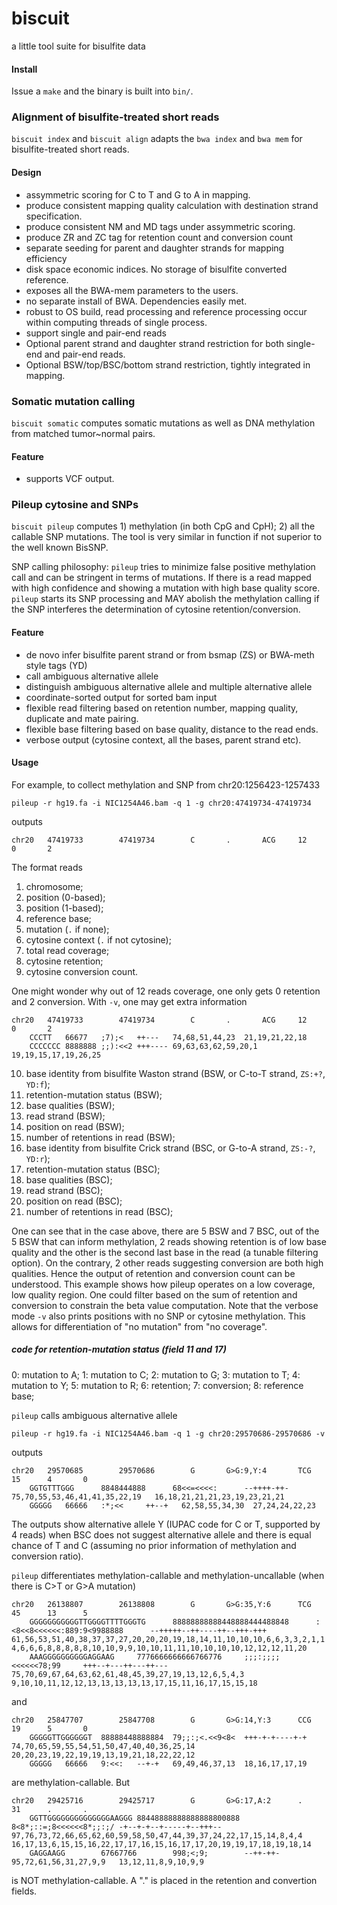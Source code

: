 # biscuit
a little tool suite for bisulfite data

#### Install
Issue a `make` and the binary is built into `bin/`.

### Alignment of bisulfite-treated short reads
`biscuit index` and `biscuit align` adapts the `bwa index` and `bwa mem` for bisulfite-treated short reads.

#### Design
- assymmetric scoring for C to T and G to A in mapping.
- produce consistent mapping quality calculation with destination strand specification.
- produce consistent NM and MD tags under assymmetric scoring.
- produce ZR and ZC tag for retention count and conversion count
- separate seeding for parent and daughter strands for mapping efficiency
- disk space economic indices. No storage of bisulfite converted reference.
- exposes all the BWA-mem parameters to the users.
- no separate install of BWA. Dependencies easily met.
- robust to OS build, read processing and reference processing occur within computing threads of single process.
- support single and pair-end reads
- Optional parent strand and daughter strand restriction for both single-end and pair-end reads.
- Optional BSW/top/BSC/bottom strand restriction, tightly integrated in mapping.

### Somatic mutation calling
`biscuit somatic` computes somatic mutations as well as DNA methylation from matched tumor~normal pairs.

#### Feature
- supports VCF output.

### Pileup cytosine and SNPs
`biscuit pileup` computes 1) methylation (in both CpG and CpH); 2) all the callable SNP mutations. The tool is very similar in function if not superior to the well known BisSNP.

SNP calling philosophy: `pileup` tries to minimize false positive methylation call and can be stringent in terms of mutations. If there is a read mapped with high confidence and showing a mutation with high base quality score. `pileup` starts its SNP processing and MAY abolish the methylation calling if the SNP interferes the determination of cytosine retention/conversion.

#### Feature
- de novo infer bisulfite parent strand or from bsmap (ZS) or BWA-meth style tags (YD)
- call ambiguous alternative allele
- distinguish ambiguous alternative allele and multiple alternative allele
- coordinate-sorted output for sorted bam input
- flexible read filtering based on retention number, mapping quality, duplicate and mate pairing.
- flexible base filtering based on base quality, distance to the read ends.
- verbose output (cytosine context, all the bases, parent strand etc).

#### Usage

For example, to collect methylation and SNP from chr20:1256423-1257433
```Shell
pileup -r hg19.fa -i NIC1254A46.bam -q 1 -g chr20:47419734-47419734
```
outputs
```
chr20   47419733        47419734        C       .       ACG     12      0       2
```
The format reads
1) chromosome;
2) position (0-based);
3) position (1-based);
4) reference base;
5) mutation (`.` if none);
6) cytosine context (`.` if not cytosine);
7) total read coverage;
8) cytosine retention;
9) cytosine conversion count.

One might wonder why out of 12 reads coverage, one only gets 0 retention and 2 conversion. With `-v`, one may get extra information
```
chr20   47419733        47419734        C       .       ACG     12      0       2
    CCCTT   66677   ;7);<   ++---   74,68,51,44,23  21,19,21,22,18
    CCCCCCC 8888888 ;;):<<2 +++---- 69,63,63,62,59,20,1     19,19,15,17,19,26,25
```
10) base identity from bisulfite Waston strand (BSW, or C-to-T strand, `ZS:+?`, `YD:f`);
11) retention-mutation status (BSW);
12) base qualities (BSW);
13) read strand (BSW);
14) position on read (BSW);
15) number of retentions in read (BSW);
16) base identity from bisulfite Crick strand (BSC, or G-to-A strand, `ZS:-?`, `YD:r`);
17) retention-mutation status (BSC);
12) base qualities (BSC);
13) read strand (BSC);
14) position on read (BSC);
15) number of retentions in read (BSC);

One can see that in the case above, there are 5 BSW and 7 BSC, out of the 5 BSW that can inform methylation, 2 reads showing retention is of low base quality and the other is the second last base in the read (a tunable filtering option). On the contrary, 2 other reads suggesting conversion are both high qualities. Hence the output of retention and conversion count can be understood. This example shows how pileup operates on a low coverage, low quality region. One could filter based on the sum of retention and conversion to constrain the beta value computation. Note that the verbose mode `-v` also prints positions with no SNP or cytosine methylation. This allows for differentiation of "no mutation" from "no coverage".

##### code for retention-mutation status (field 11 and 17)

0: mutation to A;
1: mutation to C;
2: mutation to G;
3: mutation to T;
4: mutation to Y;
5: mutation to R;
6: retention;
7: conversion;
8: reference base;

`pileup` calls ambiguous alternative allele
```Shell
pileup -r hg19.fa -i NIC1254A46.bam -q 1 -g chr20:29570686-29570686 -v
```
outputs
```
chr20   29570685        29570686        G       G>G:9,Y:4       TCG     15      4       0
    GGTGTTTGGG      8848444888      68<<=<<<<:      --++++-++-      75,70,55,53,46,41,41,35,22,19   16,18,21,21,21,23,19,23,21,21
    GGGGG   66666   :*;<<     ++--+   62,58,55,34,30  27,24,24,22,23
```
The outputs show alternative allele Y (IUPAC code for C or T, supported by 4 reads) when BSC does not suggest alternative allele and there is equal chance of T and C (assuming no prior information of methylation and conversion ratio).

`pileup` differentiates methylation-callable and methylation-uncallable (when there is C>T or G>A mutation)
```
chr20   26138807        26138808        G       G>G:35,Y:6      TCG     45      13      5
    GGGGGGGGGGGTTGGGGTTTTGGGTG      88888888888448888444488848      :<8<<8<<<<<<:889:9<9988888      --+++++--++----++--+++-+++      61,56,53,51,40,38,37,37,27,20,20,20,19,18,14,11,10,10,10,6,6,3,3,2,1,1    4,6,6,6,8,8,8,8,8,10,10,9,9,10,10,11,11,10,10,10,10,12,12,12,11,20
    AAAGGGGGGGGGGAGGAAG     7776666666666766776     ;;;:;;;;<<<<<<78;99     +++--+---++---++---     75,70,69,67,64,63,62,61,48,45,39,27,19,13,12,6,5,4,3      9,10,10,11,12,12,13,13,13,13,13,17,15,11,16,17,15,15,18
```
and
```
chr20   25847707        25847708        G       G>G:14,Y:3      CCG     19      5       0
    GGGGGTTGGGGGGT  88888448888884  79;;:;<.<<9<8<  +++-+-+----+-+  74,70,65,59,55,54,51,50,47,40,40,36,25,14       20,20,23,19,22,19,19,13,19,21,18,22,22,12
    GGGGG   66666   9:<<:   --+-+   69,49,46,37,13  18,16,17,17,19
```
are methylation-callable. But
```
chr20   29425716        29425717        G       G>G:17,A:2      .       31      .       .
    GGTTGGGGGGGGGGGGGGAAGGG 88448888888888888800888 8<8*;::=;8<<<<<<8*;;:;/ -+--+-+--+-----+--+++-- 97,76,73,72,66,65,62,60,59,58,50,47,44,39,37,24,22,17,15,14,8,4,4 16,17,13,6,15,15,16,22,17,17,16,15,16,17,17,20,19,19,17,18,19,18,14
    GAGGAAGG        67667766        998;<;9;        --++-++-        95,72,61,56,31,27,9,9   13,12,11,8,9,10,9,9
```
is NOT methylation-callable. A "." is placed in the retention and convertion fields.